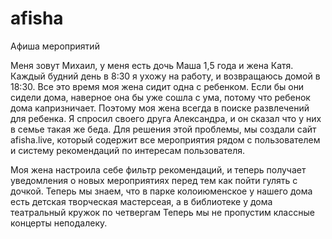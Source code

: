 # afisha
Афиша мероприятий

Меня зовут Михаил, у меня есть дочь Маша 1,5 года и жена Катя. Каждый будний день в 8:30 я ухожу на работу, и возвращаюсь домой в 18:30. Все это время моя жена сидит одна с ребенком. Если бы они сидели дома, наверное она бы уже сошла с ума, потому что ребенок дома капризничает. Поэтому моя жена всегда в поиске развлечений для ребенка. Я спросил своего друга Александра, и он сказал что у них в семье такая же беда. Для решения этой проблемы, мы создали сайт afisha.live, который содержит все мероприятия рядом с пользователем и систему рекомендаций по интересам пользователя.

Моя жена настроила себе фильтр рекомендаций, и теперь получает уведомления о новых мероприятиях перед тем как пойти гулять с дочкой.
Теперь мы знаем, что в парке колоиюменское у нашего дома есть детская творческая мастерсеая, а в библиотеке у дома театральный кружок по четвергам
Теперь мы не пропустим классные концерты неподалеку.
